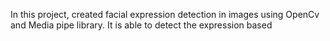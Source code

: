 In this project, created facial expression detection in images using OpenCv and Media pipe library. It is able to detect the expression based 
